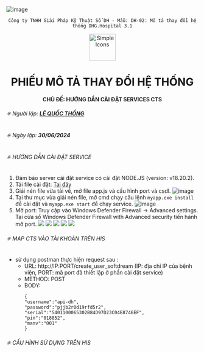 ![image](https://github.com/user-attachments/assets/bbc6d1d3-d9f2-465b-a76d-cd0a4bb9a36a)<div align="center">

`Công ty TNHH Giải Pháp Kỹ Thuật Số DH - Mẫu: DH-02: Mô tả thay đổi hệ thống DHG.Hospital 3.1`

</div>

<div align="center">
  <img src="https://raw.githubusercontent.com/dh-hos/dhg.hospitalprinter/main/Deploy_Tools/Logo.ico" alt="Simple Icons" width=70>
  <h1>PHIẾU MÔ TẢ THAY ĐỔI HỆ THỐNG</h1>  
</div>
<div align="center">

#### CHỦ ĐỀ: HƯỚNG DẨN CÀI ĐẶT SERVICES CTS

</div>

###### :eight_spoked_asterisk: Người lập: [**LÊ QUỐC THỐNG**](https://github.com/lequocthong29)

###### :eight_spoked_asterisk: Ngày lập: **30/06/2024**

###### :eight_spoked_asterisk: HƯỚNG DẪN CÀI ĐẶT SERVICE
1. Đảm bảo server cài đặt service có cài đặt NODE.JS (version: v18.20.2).
2. Tải file cài đặt: [Tại đây](https://gofile.me/78TQg/TF2dIoH9L)
3. Giải nén file vừa tải về, mở file app.js và cấu hình port và csdl.
   ![image](https://github.com/user-attachments/assets/969af120-3131-4463-94da-30bd67d1e01f)
4. Tại thư mục vừa giải nén file, mở cmd chạy câu lệnh `myapp.exe install` để cài đặt và `myapp.exe start` để chạy service.
   ![image](https://github.com/dh-hos/Mo-ta-he-thong/assets/110148171/5759a7ac-10e5-4372-bf22-89825dd2cd28)
5. Mở port: Truy cập vào Windows Defender Firewall -> Advanced settings. Tại cửa sổ Windows Defender Firewall with Advanced security tiến hành mở port.
   ![](https://i.imgur.com/3TTgzgF.png)
   ![](https://i.imgur.com/Uh0HD8K.png)
   ![](https://i.imgur.com/Yd49M13.png)
   ![](https://i.imgur.com/gAzhm4e.png)
   ![](https://i.imgur.com/Cj2EI3W.png)

###### :eight_spoked_asterisk: MAP CTS VÀO TÀI KHOẢN TRÊN HIS
- sử dụng postman thực hiện request sau :
  + URL: http://IP:PORT/create_user_softdream (IP: địa chỉ IP của bệnh viện, PORT: mã port đã thiết lập ở phần cài đặt service)
  + METHOD: POST
  + BODY:
    ```cshap
    {
    "username":"api-dh",
    "password":"pjjb2r0d19rfd5r2",
    "serial":"5401100065302B84D97D23C04E8746EF",
    "pin":"018852",
    "manv":"001"
    }
    ```

 ###### :eight_spoked_asterisk: CẤU HÌNH SỬ DỤNG TRÊN HIS

 



